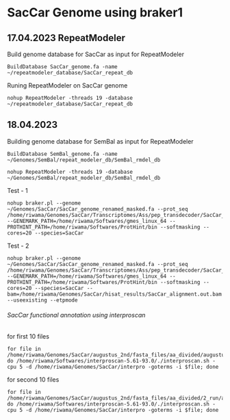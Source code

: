 # SacCar Genome using braker1

## 17.04.2023 RepeatModeler

Build genome database for SacCar as input for RepeatModeler
```
BuildDatabase SacCar_genome.fa -name ~/repeatmodeler_database/SacCar_repeat_db
```

Runing RepeatModeler on SacCar genome 
```
nohup RepeatModeler -threads 19 -database ~/repeatmodeler_database/SacCar_repeat_db
```

## 18.04.2023

Building genome database for SemBal as input for RepeatModeler
```
BuildDatabase SemBal_genome.fa -name ~/Genomes/SemBal/repeat_modeler_db/SemBal_rmdel_db
```

```
nohup RepeatModeler -threads 19 -database ~/Genomes/SemBal/repeat_modeler_db/SemBal_rmdel_db
```



Test - 1
```
nohup braker.pl --genome ~/Genomes/SacCar/SacCar_genome_renamed_masked.fa --prot_seq /home/riwama/Genomes/SacCar/Transcriptomes/Ass/pep_transdecoder/SacCar_proteome_conc.pep --GENEMARK_PATH=/home/riwama/Softwares/gmes_linux_64 --PROTHINT_PATH=/home/riwama/Softwares/ProtHint/bin --softmasking --cores=20 --species=SacCar
```
Test - 2
```
nohup braker.pl --genome ~/Genomes/SacCar/SacCar_genome_renamed_masked.fa --prot_seq /home/riwama/Genomes/SacCar/Transcriptomes/Ass/pep_transdecoder/SacCar_proteome_conc.pep --GENEMARK_PATH=/home/riwama/Softwares/gmes_linux_64 --PROTHINT_PATH=/home/riwama/Softwares/ProtHint/bin --softmasking --cores=20 --species=SacCar --bam=/home/riwama/Genomes/SacCar/hisat_results/SacCar_alignment.out.bam --useexisting --etpmode
```


###### SacCar functional annotation using interproscan

for first 10 files
```
for file in /home/riwama/Genomes/SacCar/augustus_2nd/fasta_files/aa_divided/augustus.hints_dv.aa*; do /home/riwama/Softwares/interproscan-5.61-93.0/./interproscan.sh -cpu 5 -d /home/riwama/Genomes/SacCar/interpro -goterms -i $file; done
```

for second 10 files

```
for file in /home/riwama/Genomes/SacCar/augustus_2nd/fasta_files/aa_divided/2_run/augustus.hints_dv.aa*; do /home/riwama/Softwares/interproscan-5.61-93.0/./interproscan.sh -cpu 5 -d /home/riwama/Genomes/SacCar/interpro -goterms -i $file; done
```




